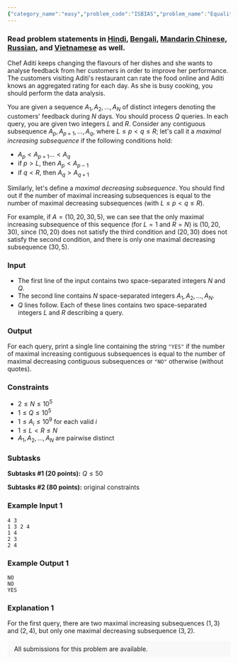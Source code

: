 ```yaml
---
{"category_name":"easy","problem_code":"ISBIAS","problem_name":"Equality","problemComponents":{"constraints":"","constraintsState":false,"subtasks":"","subtasksState":false,"inputFormat":"","inputFormatState":false,"outputFormat":"","outputFormatState":false,"sampleTestCases":{}},"video_editorial_url":"","languages_supported":{"0":"CPP14","1":"C","2":"JAVA","3":"PYTH 3.6","4":"PYTH","5":"PYP3","6":"CS2","7":"ADA","8":"PYPY","9":"TEXT","10":"PAS fpc","11":"NODEJS","12":"RUBY","13":"PHP","14":"GO","15":"HASK","16":"TCL","17":"PERL","18":"SCALA","19":"LUA","20":"kotlin","21":"BASH","22":"JS","23":"LISP sbcl","24":"rust","25":"PAS gpc","26":"BF","27":"CLOJ","28":"R","29":"D","30":"CAML","31":"FORT","32":"ASM","33":"swift","34":"FS","35":"WSPC","36":"LISP clisp","37":"SQL","38":"SCM guile","39":"PERL6","40":"ERL","41":"CLPS","42":"ICK","43":"NICE","44":"PRLG","45":"ICON","46":"COB","47":"SCM chicken","48":"PIKE","49":"SCM qobi","50":"ST","51":"NEM"},"max_timelimit":1,"source_sizelimit":50000,"problem_author":"sahi1422","problem_tester":null,"date_added":"19-11-2019","tags":{"0":"easy","1":"jan20","2":"observation","3":"sahi1422","4":"sahi1422","5":"vijju123"},"problem_difficulty_level":"Easy","best_tag":"","editorial_url":"https://discuss.codechef.com/problems/ISBIAS","time":{"view_start_date":1578907800,"submit_start_date":1578907800,"visible_start_date":1578907800,"end_date":1735669800},"is_direct_submittable":false,"problemDiscussURL":"https://discuss.codechef.com/search?q=ISBIAS","is_proctored":false,"visitedContests":{},"layout":"problem"}
---
```

### Read problem statements in [Hindi](https://www.codechef.com/download/translated/JAN20/hindi/ISBIAS.pdf), [Bengali](https://www.codechef.com/download/translated/JAN20/bengali/ISBIAS.pdf), [Mandarin Chinese](https://www.codechef.com/download/translated/JAN20/mandarin/ISBIAS.pdf), [Russian](https://www.codechef.com/download/translated/JAN20/russian/ISBIAS.pdf), and [Vietnamese](https://www.codechef.com/download/translated/JAN20/vietnamese/ISBIAS.pdf) as well.

Chef Aditi keeps changing the flavours of her dishes and she wants to analyse feedback from her customers in order to improve her performance. The customers visiting Aditi's restaurant can rate the food online and Aditi knows an aggregated rating for each day. As she is busy cooking, you should perform the data analysis.

You are given a sequence $A_1, A_2, \ldots, A_N$ of distinct integers denoting the customers' feedback during $N$ days. You should process $Q$ queries. In each query, you are given two integers $L$ and $R$. Consider any contiguous subsequence $A_p, A_{p+1}, \ldots, A_q$, where $L \le p < q \le R$; let's call it a *maximal increasing subsequence* if the following conditions hold:
- $A_p \lt A_{p+1} \ldots \lt A_q$
- if $p \gt L$, then $A_p \lt A_{p-1}$
- if $q \lt R$, then $A_q \gt A_{q+1}$

Similarly, let's define a *maximal decreasing subsequence*. You should find out if the number of maximal increasing subsequences is equal to the number of maximal decreasing subsequences (with $L \le p < q \le R$).

For example, if $A = (10, 20, 30, 5)$, we can see that the only maximal increasing subsequence of this sequence (for $L=1$ and $R=N$) is $(10, 20, 30)$, since $(10, 20)$ does not satisfy the third condition and $(20, 30)$ does not satisfy the second condition, and there is only one maximal decreasing subsequence $(30, 5)$.

### Input
- The first line of the input contains two space-separated integers $N$ and $Q$.
- The second line contains $N$ space-separated integers $A_1, A_2, \ldots, A_N$.
- $Q$ lines follow. Each of these lines contains two space-separated integers $L$ and $R$ describing a query.

### Output
For each query, print a single line containing the string `"YES"` if the number of maximal increasing contiguous subsequences is equal to the number of maximal decreasing contiguous subsequences or `"NO"` otherwise (without quotes).

### Constraints
- $2 \le N \le 10^5$
- $1 \le Q \le 10^5$
- $1 \le A_i \le 10^9$ for each valid $i$
- $1 \le L \lt R \le N$
- $A_1, A_2, \ldots, A_N$ are pairwise distinct

### Subtasks
**Subtasks #1 (20 points):** $Q \le 50$

**Subtasks #2 (80 points):** original constraints

### Example Input 1
```
4 3
1 3 2 4
1 4
2 3
2 4
```

### Example Output 1
```
NO
NO
YES
```

### Explanation 1
For the first query, there are two maximal increasing subsequences $(1, 3)$ and $(2, 4)$, but only one maximal decreasing subsequence $(3, 2)$.

<aside style='background: #f8f8f8;padding: 10px 15px;'><div>All submissions for this problem are available.</div></aside>